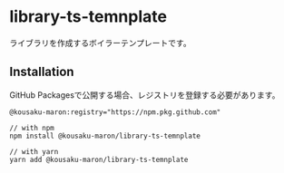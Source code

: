 # library-ts-temnplate

ライブラリを作成するボイラーテンプレートです。

## Installation

GitHub Packagesで公開する場合、レジストリを登録する必要があります。

```
@kousaku-maron:registry="https://npm.pkg.github.com"
```

```
// with npm
npm install @kousaku-maron/library-ts-temnplate

// with yarn
yarn add @kousaku-maron/library-ts-temnplate
```
